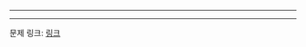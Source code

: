 ***

***
문제 링크: [링크](https://swexpertacademy.com/main/code/problem/problemDetail.do?problemLevel=3&contestProbId=AWFPmsqqALwDFAV0&categoryId=AWFPmsqqALwDFAV0&categoryType=CODE&problemTitle=&orderBy=PASS_RATE&selectCodeLang=ALL&select-1=3&pageSize=10&pageIndex=4)
